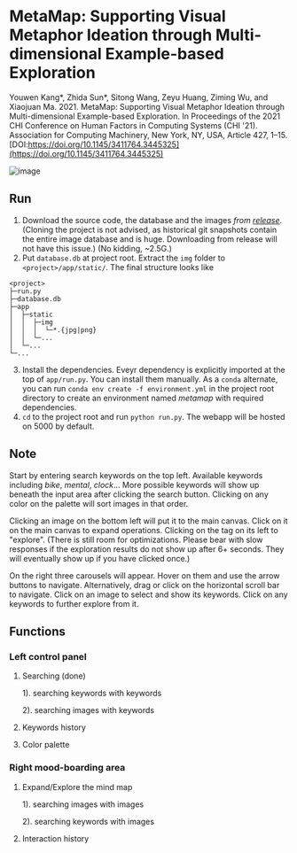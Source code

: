 # MetaMap: Supporting Visual Metaphor Ideation through Multi-dimensional Example-based Exploration

Youwen Kang*, Zhida Sun*, Sitong Wang, Zeyu Huang, Ziming Wu, and Xiaojuan Ma. 2021. MetaMap: Supporting Visual Metaphor Ideation through Multi-dimensional Example-based Exploration. In Proceedings of the 2021 CHI Conference on Human Factors in Computing Systems (CHI '21). Association for Computing Machinery, New York, NY, USA, Article 427, 1–15. [DOI:https://doi.org/10.1145/3411764.3445325](https://doi.org/10.1145/3411764.3445325)

![image](https://github.com/sunzhida/projects_MetaMap_system/blob/master/system.png)

## Run

1. Download the source code, the database and the images *from [release](https://github.com/sunzhida/projects_MetaBoard_system/releases/latest)*. (Cloning the project is not advised, as historical git snapshots contain the entire image database and is huge. Downloading from release will not have this issue.) (No kidding, ~2.5G.)
2. Put `database.db` at project root. Extract the `img` folder to `<project>/app/static/`.
The final structure looks like
```
<project>
├─run.py
├─database.db
├─app
│  ├─static
│  │  ├─img
│  │  │  └─*.{jpg|png}
│  │  └─...
│  └─...
└─...
```
3. Install the dependencies. Eveyr dependency is explicitly imported at the top of `app/run.py`. You can install them manually.
As a `conda` alternate, you can run `conda env create -f environment.yml` in the project root directory to create an environment named *metamap*
with required dependencies.
4. `cd` to the project root and run `python run.py`. The webapp will be hosted on 5000 by default.

## Note

Start by entering search keywords on the top left.
Available keywords including *bike*, *mental*, *clock*...
More possible keywords will show up beneath the input area after clicking the search button.
Clicking on any color on the palette will sort images in that order.

Clicking an image on the bottom left will put it to the main canvas.
Click on it on the main canvas to expand operations.
Clicking on the tag on its left to "explore".
(There is still room for optimizations.
Please bear with slow responses if the exploration results
do not show up after 6+ seconds. They will eventually show up if you have clicked once.)

On the right three carousels will appear.
Hover on them and use the arrow buttons to navigate.
Alternatively, drag or click on the horizontal scroll bar to navigate.
Click on an image to select and show its keywords.
Click on any keywords to further explore from it.

## Functions

### Left control panel

1. Searching (done)

    1). searching keywords with keywords
    
    2). searching images with keywords
    
2. Keywords history

3. Color palette

### Right mood-boarding area

1. Expand/Explore the mind map

    1). searching images with images

    2). searching keywords with images
    
2. Interaction history




